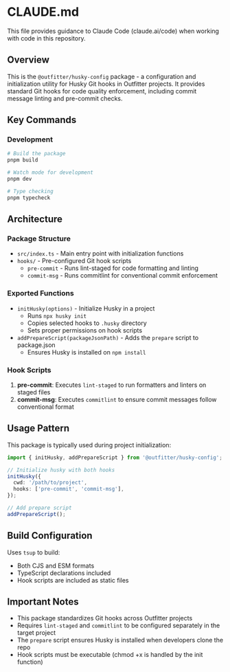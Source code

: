 # CLAUDE.md

This file provides guidance to Claude Code (claude.ai/code) when working with
code in this repository.

## Overview

This is the `@outfitter/husky-config` package - a configuration and
initialization utility for Husky Git hooks in Outfitter projects. It provides
standard Git hooks for code quality enforcement, including commit message linting
and pre-commit checks.

## Key Commands

### Development

```bash
# Build the package
pnpm build

# Watch mode for development
pnpm dev

# Type checking
pnpm typecheck
```

## Architecture

### Package Structure

- `src/index.ts` - Main entry point with initialization functions
- `hooks/` - Pre-configured Git hook scripts
  - `pre-commit` - Runs lint-staged for code formatting and linting
  - `commit-msg` - Runs commitlint for conventional commit enforcement

### Exported Functions

- `initHusky(options)` - Initialize Husky in a project
  - Runs `npx husky init`
  - Copies selected hooks to `.husky` directory
  - Sets proper permissions on hook scripts
- `addPrepareScript(packageJsonPath)` - Adds the `prepare` script to
  package.json
  - Ensures Husky is installed on `npm install`

### Hook Scripts

1. **pre-commit**: Executes `lint-staged` to run formatters and linters on
   staged files
2. **commit-msg**: Executes `commitlint` to ensure commit messages follow
   conventional format

## Usage Pattern

This package is typically used during project initialization:

```typescript
import { initHusky, addPrepareScript } from '@outfitter/husky-config';

// Initialize husky with both hooks
initHusky({
  cwd: '/path/to/project',
  hooks: ['pre-commit', 'commit-msg'],
});

// Add prepare script
addPrepareScript();
```

## Build Configuration

Uses `tsup` to build:

- Both CJS and ESM formats
- TypeScript declarations included
- Hook scripts are included as static files

## Important Notes

- This package standardizes Git hooks across Outfitter projects
- Requires `lint-staged` and `commitlint` to be configured separately in the
  target project
- The `prepare` script ensures Husky is installed when developers clone the repo
- Hook scripts must be executable (chmod +x is handled by the init function)
